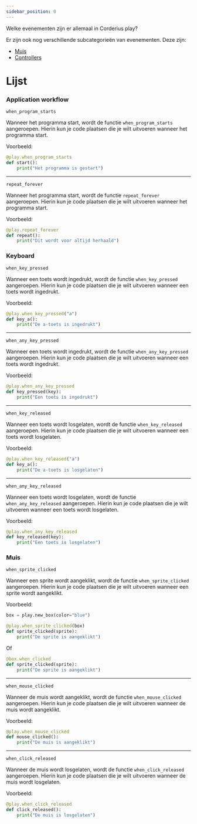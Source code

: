 ```yaml
---
sidebar_position: 0
---
```


Welke evenementen zijn er allemaal in Corderius play?

Er zijn ook nog verschillende subcategorieën van evenementen. Deze zijn:
* [Muis](./Muis.md)
* [Controllers](./Controllers.md)


# Lijst

### Application workflow

``when_program_starts``

Wanneer het programma start, wordt de functie ``when_program_starts`` aangeroepen. Hierin kun je code plaatsen die je wilt uitvoeren wanneer het programma start.

Voorbeeld:
```python
@play.when_program_starts
def start():
	print("Het programma is gestart")
```
---
``repeat_forever``

Wanneer het programma start, wordt de functie ``repeat_forever`` aangeroepen. Hierin kun je code plaatsen die je wilt uitvoeren wanneer het programma start.

Voorbeeld:
```python
@play.repeat_forever
def repeat():
	print("Dit wordt voor altijd herhaald")
```

### Keyboard

``when_key_pressed``

Wanneer een toets wordt ingedrukt, wordt de functie ``when_key_pressed`` aangeroepen. Hierin kun je code plaatsen die je wilt uitvoeren wanneer een toets wordt ingedrukt.

Voorbeeld:
```python
@play.when_key_pressed("a")
def key_a():
	print("De a-toets is ingedrukt")
```
---
``when_any_key_pressed``

Wanneer een toets wordt ingedrukt, wordt de functie ``when_any_key_pressed`` aangeroepen. Hierin kun je code plaatsen die je wilt uitvoeren wanneer een toets wordt ingedrukt.

Voorbeeld:
```python
@play.when_any_key_pressed
def key_pressed(key):
	print("Een toets is ingedrukt")
```
---
``when_key_released``

Wanneer een toets wordt losgelaten, wordt de functie ``when_key_released`` aangeroepen. Hierin kun je code plaatsen die je wilt uitvoeren wanneer een toets wordt losgelaten.

Voorbeeld:
```python
@play.when_key_released("a")
def key_a():
	print("De a-toets is losgelaten")
```
---
``when_any_key_released``

Wanneer een toets wordt losgelaten, wordt de functie ``when_any_key_released`` aangeroepen. Hierin kun je code plaatsen die je wilt uitvoeren wanneer een toets wordt losgelaten.

Voorbeeld:
```python
@play.when_any_key_released
def key_released(key):
	print("Een toets is losgelaten")
```

### Muis

``when_sprite_clicked``

Wanneer een sprite wordt aangeklikt, wordt de functie ``when_sprite_clicked`` aangeroepen. Hierin kun je code plaatsen die je wilt uitvoeren wanneer een sprite wordt aangeklikt.

Voorbeeld:
```python
box = play.new_box(color="blue")

@play.when_sprite_clicked(box)
def sprite_clicked(sprite):
	print("De sprite is aangeklikt")
```
Of
```python
@box.when_clicked
def sprite_clicked(sprite):
	print("De sprite is aangeklikt")
```
---
``when_mouse_clicked``

Wanneer de muis wordt aangeklikt, wordt de functie ``when_mouse_clicked`` aangeroepen. Hierin kun je code plaatsen die je wilt uitvoeren wanneer de muis wordt aangeklikt.

Voorbeeld:
```python
@play.when_mouse_clicked
def mouse_clicked():
	print("De muis is aangeklikt")
```
---
``when_click_released``

Wanneer de muis wordt losgelaten, wordt de functie ``when_click_released`` aangeroepen. Hierin kun je code plaatsen die je wilt uitvoeren wanneer de muis wordt losgelaten.

Voorbeeld:
```python
@play.when_click_released
def click_released():
	print("De muis is losgelaten")
```


